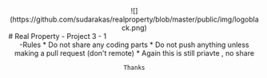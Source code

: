 <div style="text-align:center">![](https://github.com/sudarakas/realproperty/blob/master/public/img/logoblack.png)</div>
# Real Property - Project 3 - 1
    <center>
	-Rules
    	* Do not share any coding parts
    	* Do not push anything unless making a pull request (don't remote)
    	* Again this is still priavte , no share

	Thanks
